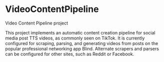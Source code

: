 # VideoContentPipeline
Video Content Pipeline project

This project implements an automatic content creation pipeline for social media post TTS videos, as commonly seen on TikTok.
It is currently configured for scraping, parsing, and generating videos from posts on the popular professional networking app Blind.
Alternate scrapers and parsers can be configured for other sites, such as Reddit or Facebook.
